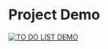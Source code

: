 # Project Demo

[![TO DO LIST DEMO](https://img.youtube.com/vi/Oktk6UxUKV4/0.jpg)](https://www.youtube.com/watch?v=Oktk6UxUKV4)

